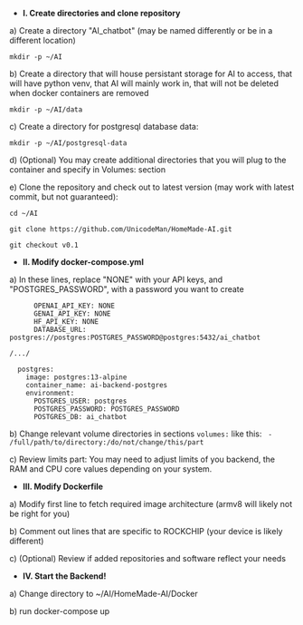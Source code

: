 * **I. Create directories and clone repository**

a) Create a directory "AI_chatbot" (may be named differently or be in a different location)

`mkdir -p ~/AI`

b) Create a directory that will house persistant storage for AI to access, that will have python venv, that AI will mainly work in, that will not be deleted when docker containers are removed

`mkdir -p ~/AI/data`

c) Create a directory for postgresql database data:

`mkdir -p ~/AI/postgresql-data`

d) (Optional) You may create additional directories that you will plug to the container and specify in Volumes: section 

e) Clone the repository and check out to latest version (may work with latest commit, but not guaranteed):

`cd ~/AI`

`git clone https://github.com/UnicodeMan/HomeMade-AI.git`

`git checkout v0.1`

* **II. Modify docker-compose.yml**

a) In these lines, replace "NONE" with your API keys, and "POSTGRES_PASSWORD", with a password you want to create 
```environment:
      OPENAI_API_KEY: NONE
      GENAI_API_KEY: NONE
      HF_API_KEY: NONE
      DATABASE_URL: postgres://postgres:POSTGRES_PASSWORD@postgres:5432/ai_chatbot

/.../

  postgres:
    image: postgres:13-alpine
    container_name: ai-backend-postgres
    environment:
      POSTGRES_USER: postgres
      POSTGRES_PASSWORD: POSTGRES_PASSWORD
      POSTGRES_DB: ai_chatbot
```
b) Change relevant volume directories in sections `volumes:` like this:
` - /full/path/to/directory:/do/not/change/this/part`

c) Review limits part: You may need to adjust limits of you backend, the RAM and CPU core values depending on your system.
* **III. Modify Dockerfile**

a) Modify first line to fetch required image architecture (armv8 will likely not be right for you)

b) Comment out lines that are specific to ROCKCHIP (your device is likely different)

c) (Optional) Review if added repositories and software reflect your needs

* **IV. Start the Backend!**

a) Change directory to ~/AI/HomeMade-AI/Docker

b) run docker-compose up

